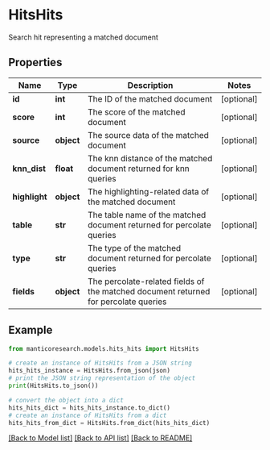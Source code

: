 # HitsHits

Search hit representing a matched document

## Properties

Name | Type | Description | Notes
------------ | ------------- | ------------- | -------------
**id** | **int** | The ID of the matched document | [optional] 
**score** | **int** | The score of the matched document | [optional] 
**source** | **object** | The source data of the matched document | [optional] 
**knn_dist** | **float** | The knn distance of the matched document returned for knn queries | [optional] 
**highlight** | **object** | The highlighting-related data of the matched document | [optional] 
**table** | **str** | The table name of the matched document returned for percolate queries | [optional] 
**type** | **str** | The type of the matched document returned for percolate queries | [optional] 
**fields** | **object** | The percolate-related fields of the matched document returned for percolate queries | [optional] 

## Example

```python
from manticoresearch.models.hits_hits import HitsHits

# create an instance of HitsHits from a JSON string
hits_hits_instance = HitsHits.from_json(json)
# print the JSON string representation of the object
print(HitsHits.to_json())

# convert the object into a dict
hits_hits_dict = hits_hits_instance.to_dict()
# create an instance of HitsHits from a dict
hits_hits_from_dict = HitsHits.from_dict(hits_hits_dict)
```
[[Back to Model list]](../README.md#documentation-for-models) [[Back to API list]](../README.md#documentation-for-api-endpoints) [[Back to README]](../README.md)


